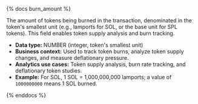 {% docs burn_amount %}

The amount of tokens being burned in the transaction, denominated in the token's smallest unit (e.g., lamports for SOL, or the base unit for SPL tokens). This field enables token supply analysis and burn tracking.

- **Data type:** NUMBER (integer, token's smallest unit)
- **Business context:** Used to track token burns, analyze token supply changes, and measure deflationary pressure.
- **Analytics use cases:** Token supply analysis, burn rate tracking, and deflationary token studies.
- **Example:** For SOL, 1 SOL = 1,000,000,000 lamports; a value of `1000000000` means 1 SOL burned.

{% enddocs %}